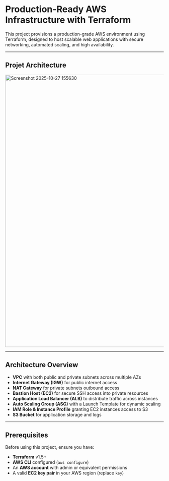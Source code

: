 # Production-Ready AWS Infrastructure with Terraform
This project provisions a production-grade AWS environment using Terraform, designed to host scalable web applications with secure networking, automated scaling, and high availability.

---
## Projet Architecture 
<img width="880" height="864" alt="Screenshot 2025-10-27 155630" src="https://github.com/user-attachments/assets/ea5c93a5-bf19-487f-afc2-953a6462bc5a" />

---
## Architecture Overview
- **VPC** with both public and private subnets across multiple AZs  
- **Internet Gateway (IGW)** for public internet access  
- **NAT Gateway** for private subnets outbound access  
- **Bastion Host (EC2)** for secure SSH access into private resources  
- **Application Load Balancer (ALB)** to distribute traffic across instances  
- **Auto Scaling Group (ASG)** with a Launch Template for dynamic scaling  
- **IAM Role & Instance Profile** granting EC2 instances access to S3  
- **S3 Bucket** for application storage and logs  

---
## Prerequisites
Before using this project, ensure you have:

- **Terraform** v1.5+  
- **AWS CLI** configured (`aws configure`)  
- An **AWS account** with admin or equivalent permissions  
- A valid **EC2 key pair** in your AWS region (replace `key`)




